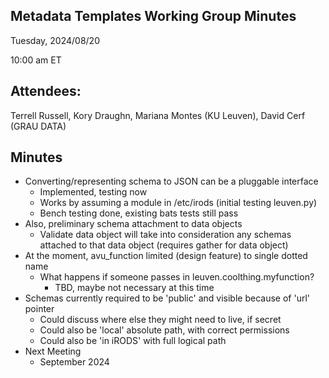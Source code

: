 ## Metadata Templates Working Group Minutes

Tuesday, 2024/08/20

10:00 am ET

## Attendees:

Terrell Russell, Kory Draughn, Mariana Montes (KU Leuven), David Cerf (GRAU DATA)

## Minutes

 - Converting/representing schema to JSON can be a pluggable interface
   - Implemented, testing now
   - Works by assuming a module in /etc/irods (initial testing leuven.py)
   - Bench testing done, existing bats tests still pass
 - Also, preliminary schema attachment to data objects
   - Validate data object will take into consideration any schemas attached to that data object (requires gather for data object)
 - At the moment, avu_function limited (design feature) to single dotted name
   - What happens if someone passes in leuven.coolthing.myfunction?
     - TBD, maybe not necessary at this time
 - Schemas currently required to be 'public' and visible because of 'url' pointer
   - Could discuss where else they might need to live, if secret
   - Could also be 'local' absolute path, with correct permissions
   - Could also be 'in iRODS' with full logical path
 - Next Meeting
   - September 2024
